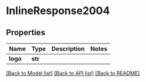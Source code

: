 # InlineResponse2004

## Properties
Name | Type | Description | Notes
------------ | ------------- | ------------- | -------------
**logo** | **str** |  | 

[[Back to Model list]](../README.md#documentation-for-models) [[Back to API list]](../README.md#documentation-for-api-endpoints) [[Back to README]](../README.md)

